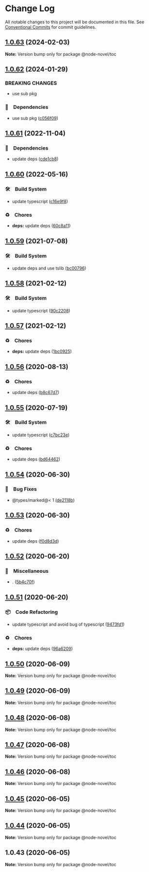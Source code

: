 # Change Log

All notable changes to this project will be documented in this file.
See [Conventional Commits](https://conventionalcommits.org) for commit guidelines.

## [1.0.63](https://github.com/bluelovers/ws-node-novel/compare/@node-novel/toc@1.0.62...@node-novel/toc@1.0.63) (2024-02-03)

**Note:** Version bump only for package @node-novel/toc





## [1.0.62](https://github.com/bluelovers/ws-node-novel/compare/@node-novel/toc@1.0.61...@node-novel/toc@1.0.62) (2024-01-29)


### BREAKING CHANGES

* use sub pkg



### 📌　Dependencies

* use sub pkg ([c056f09](https://github.com/bluelovers/ws-node-novel/commit/c056f09ac5a6d20f72cf974a126a82113e6637ca))



## [1.0.61](https://github.com/bluelovers/ws-node-novel/compare/@node-novel/toc@1.0.60...@node-novel/toc@1.0.61) (2022-11-04)



### 📌　Dependencies

* update deps ([cde1cb8](https://github.com/bluelovers/ws-node-novel/commit/cde1cb8cc36615d5a71b88cca9121d6219746811))



## [1.0.60](https://github.com/bluelovers/ws-node-novel/compare/@node-novel/toc@1.0.59...@node-novel/toc@1.0.60) (2022-05-16)


### 🛠　Build System

* update typescript ([c16e9f8](https://github.com/bluelovers/ws-node-novel/commit/c16e9f83eb0ba558175485120a2e9334f80bcbd3))


### ♻️　Chores

* **deps:** update deps ([60c8a11](https://github.com/bluelovers/ws-node-novel/commit/60c8a119f095ed04a4c28dcd1774e4e8f0970970))





## [1.0.59](https://github.com/bluelovers/ws-node-novel/compare/@node-novel/toc@1.0.58...@node-novel/toc@1.0.59) (2021-07-08)


### 🛠　Build System

* update deps and use tslib ([bc00796](https://github.com/bluelovers/ws-node-novel/commit/bc007968e0dde703a1b4e79d147bd7122fe3468b))





## [1.0.58](https://github.com/bluelovers/ws-node-novel/compare/@node-novel/toc@1.0.57...@node-novel/toc@1.0.58) (2021-02-12)


### 🛠　Build System

* update typescript ([90c2208](https://github.com/bluelovers/ws-node-novel/commit/90c22085d647eea8c5e8c4a24ca3dd63cbf784af))





## [1.0.57](https://github.com/bluelovers/ws-node-novel/compare/@node-novel/toc@1.0.56...@node-novel/toc@1.0.57) (2021-02-12)


### ♻️　Chores

* **deps:** update deps ([1bc0925](https://github.com/bluelovers/ws-node-novel/commit/1bc09257c16754054103f3aec637dcf18f81f25a))





## [1.0.56](https://github.com/bluelovers/ws-node-novel/compare/@node-novel/toc@1.0.55...@node-novel/toc@1.0.56) (2020-08-13)


### ♻️　Chores

* update deps ([b8c67d7](https://github.com/bluelovers/ws-node-novel/commit/b8c67d7e0447d0afdedef9d1023f254c929efbeb))





## [1.0.55](https://github.com/bluelovers/ws-node-novel/compare/@node-novel/toc@1.0.54...@node-novel/toc@1.0.55) (2020-07-19)


### 🛠　Build System

* update typescript ([c7bc23e](https://github.com/bluelovers/ws-node-novel/commit/c7bc23ed14faf935ec25170eb23010d8f9c685c1))


### ♻️　Chores

* update deps ([bd64462](https://github.com/bluelovers/ws-node-novel/commit/bd644622f4f1f4941293c180272df22ec30d402a))





## [1.0.54](https://github.com/bluelovers/ws-node-novel/compare/@node-novel/toc@1.0.53...@node-novel/toc@1.0.54) (2020-06-30)


### 🐛　Bug Fixes

* @types/marked@< 1 ([de2118b](https://github.com/bluelovers/ws-node-novel/commit/de2118bde74358c4338e7d9ca7258df7d3ce24bb))





## [1.0.53](https://github.com/bluelovers/ws-node-novel/compare/@node-novel/toc@1.0.52...@node-novel/toc@1.0.53) (2020-06-30)


### ♻️　Chores

* update deps ([f0d8d3d](https://github.com/bluelovers/ws-node-novel/commit/f0d8d3d96cef067e3f1c2bc8c5e4110110d5c25b))





## [1.0.52](https://github.com/bluelovers/ws-node-novel/compare/@node-novel/toc@1.0.51...@node-novel/toc@1.0.52) (2020-06-20)


### 🔖　Miscellaneous

* . ([5b4c70f](https://github.com/bluelovers/ws-node-novel/commit/5b4c70fc018e2f2622187143859a9783c5370849))





## [1.0.51](https://github.com/bluelovers/ws-node-novel/compare/@node-novel/toc@1.0.50...@node-novel/toc@1.0.51) (2020-06-20)


### 📦　Code Refactoring

* update typescript and avoid bug of typescript ([9473fd1](https://github.com/bluelovers/ws-node-novel/commit/9473fd159a3e0774e7646ab2dc60d73a4667f09b))


### ♻️　Chores

* **deps:** update deps ([96a6209](https://github.com/bluelovers/ws-node-novel/commit/96a62099f0774dae433a16b9e20f2c4ddd518749))





## [1.0.50](https://github.com/bluelovers/ws-node-novel/compare/@node-novel/toc@1.0.49...@node-novel/toc@1.0.50) (2020-06-09)

**Note:** Version bump only for package @node-novel/toc





## [1.0.49](https://github.com/bluelovers/ws-node-novel/compare/@node-novel/toc@1.0.48...@node-novel/toc@1.0.49) (2020-06-09)

**Note:** Version bump only for package @node-novel/toc





## [1.0.48](https://github.com/bluelovers/ws-node-novel/compare/@node-novel/toc@1.0.47...@node-novel/toc@1.0.48) (2020-06-08)

**Note:** Version bump only for package @node-novel/toc





## [1.0.47](https://github.com/bluelovers/ws-node-novel/compare/@node-novel/toc@1.0.46...@node-novel/toc@1.0.47) (2020-06-08)

**Note:** Version bump only for package @node-novel/toc





## [1.0.46](https://github.com/bluelovers/ws-node-novel/compare/@node-novel/toc@1.0.45...@node-novel/toc@1.0.46) (2020-06-08)

**Note:** Version bump only for package @node-novel/toc





## [1.0.45](https://github.com/bluelovers/ws-node-novel/compare/@node-novel/toc@1.0.44...@node-novel/toc@1.0.45) (2020-06-05)

**Note:** Version bump only for package @node-novel/toc





## [1.0.44](https://github.com/bluelovers/ws-node-novel/compare/@node-novel/toc@1.0.43...@node-novel/toc@1.0.44) (2020-06-05)

**Note:** Version bump only for package @node-novel/toc





## 1.0.43 (2020-06-05)

**Note:** Version bump only for package @node-novel/toc
